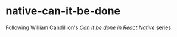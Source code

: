 # native-can-it-be-done
Following William Candillion's [_Can it be done in React Native_](https://www.youtube.com/playlist?list=PLkOyNuxGl9jx02vhWRCSPwbcSRvV9wWh1) series
